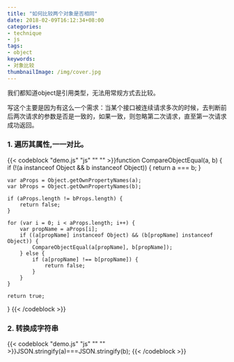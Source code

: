 ```yaml
---
title: "如何比较两个对象是否相同"
date: 2018-02-09T16:12:34+08:00
categories:
- technique
- js
tags:
- object
keywords:
- 对象比较
thumbnailImage: /img/cover.jpg
---
```


<!--more-->
我们都知道object是引用类型，无法用常规方式去比较。  

写这个主要是因为有这么一个需求：当某个接口被连续请求多次的时候，去判断前后两次请求的参数是否是一致的，如果一致，则忽略第二次请求，直至第一次请求成功返回。

### 1. 遍历其属性,一一对比。  

{{< codeblock "demo.js" "js" "" "" >}}function CompareObjectEqual(a, b) {
    if (!(a instanceof Object && b instanceof Object)) {
        return a === b;
    }

    var aProps = Object.getOwnPropertyNames(a);
    var bProps = Object.getOwnPropertyNames(b);

    if (aProps.length != bProps.length) {
        return false;
    }

    for (var i = 0; i < aProps.length; i++) {
        var propName = aProps[i];
        if ((a[propName] instanceof Object) && (b[propName] instanceof Object)) {
            CompareObjectEqual(a[propName], b[propName]);
        } else {
            if (a[propName] !== b[propName]) {
                return false;
            }
        }
    }

    return true;
}
{{< /codeblock >}} 

### 2. 转换成字符串
{{< codeblock "demo.js" "js" "" "" >}}JSON.stringify(a)===JSON.stringify(b);
{{< /codeblock >}} 